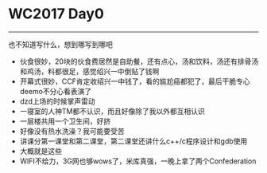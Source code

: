 # WC2017 Day0 #

----------

也不知道写什么，想到哪写到哪吧

- 伙食很妙，20块的伙食费居然是自助餐，还有点心，汤和饮料，汤还有排骨汤和鸡汤，料都很足，感觉绍兴一中倒贴了钱啊
- 开幕式很妙，CCF肯定收绍兴一中钱了，看的尴尬癌都犯了，最后干脆专心deemo不分心看表演了
- dzd上场的时候掌声雷动
- 一寝室的人神TM都不认识，而且好像除了我以外都互相认识
- 一层楼共用一个卫生间，好挤
- 好像没有热水洗澡？我可能要受苦
- 讲课分第一课堂和第二课堂，第二课堂还讲什么c++/c程序设计和gdb使用
- 大概就是这些
- WIFI不给力，3G网也够wows了，米库真强，一晚上拿了两个Confederation